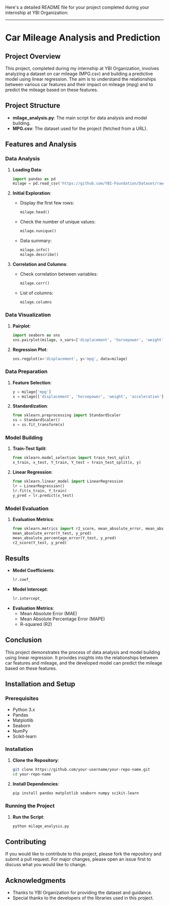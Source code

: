 Here's a detailed README file for your project completed during your internship at YBI Organization:

---

# Car Mileage Analysis and Prediction

## Project Overview

This project, completed during my internship at YBI Organization, involves analyzing a dataset on car mileage (MPG.csv) and building a predictive model using linear regression. The aim is to understand the relationships between various car features and their impact on mileage (mpg) and to predict the mileage based on these features.

## Project Structure

- **milage_analysis.py**: The main script for data analysis and model building.
- **MPG.csv**: The dataset used for the project (fetched from a URL).

## Features and Analysis

### Data Analysis

1. **Loading Data**:
   ```python
   import pandas as pd
   milage = pd.read_csv('https://github.com/YBI-Foundation/Dataset/raw/main/MPG.csv')
   ```

2. **Initial Exploration**:
   - Display the first few rows:
     ```python
     milage.head()
     ```
   - Check the number of unique values:
     ```python
     milage.nunique()
     ```
   - Data summary:
     ```python
     milage.info()
     milage.describe()
     ```

3. **Correlation and Columns**:
   - Check correlation between variables:
     ```python
     milage.corr()
     ```
   - List of columns:
     ```python
     milage.columns
     ```

### Data Visualization

1. **Pairplot**:
   ```python
   import seaborn as sns
   sns.pairplot(milage, x_vars=['displacement', 'horsepower', 'weight', 'acceleration', 'mpg'], y_vars=['mpg'])
   ```

2. **Regression Plot**:
   ```python
   sns.regplot(x='displacement', y='mpg', data=milage)
   ```

### Data Preparation

1. **Feature Selection**:
   ```python
   y = milage['mpg']
   x = milage[['displacement', 'horsepower', 'weight', 'acceleration']]
   ```

2. **Standardization**:
   ```python
   from sklearn.preprocessing import StandardScaler
   ss = StandardScaler()
   x = ss.fit_transform(x)
   ```

### Model Building

1. **Train-Test Split**:
   ```python
   from sklearn.model_selection import train_test_split
   x_train, x_test, Y_train, Y_test = train_test_split(x, y)
   ```

2. **Linear Regression**:
   ```python
   from sklearn.linear_model import LinearRegression
   lr = LinearRegression()
   lr.fit(x_train, Y_train)
   y_pred = lr.predict(x_test)
   ```

### Model Evaluation

1. **Evaluation Metrics**:
   ```python
   from sklearn.metrics import r2_score, mean_absolute_error, mean_absolute_percentage_error
   mean_absolute_error(Y_test, y_pred)
   mean_absolute_percentage_error(Y_test, y_pred)
   r2_score(Y_test, y_pred)
   ```

## Results

- **Model Coefficients**:
  ```python
  lr.coef_
  ```
- **Model Intercept**:
  ```python
  lr.intercept_
  ```
- **Evaluation Metrics**:
  - Mean Absolute Error (MAE)
  - Mean Absolute Percentage Error (MAPE)
  - R-squared (R2)

## Conclusion

This project demonstrates the process of data analysis and model building using linear regression. It provides insights into the relationships between car features and mileage, and the developed model can predict the mileage based on these features.

## Installation and Setup

### Prerequisites

- Python 3.x
- Pandas
- Matplotlib
- Seaborn
- NumPy
- Scikit-learn

### Installation

1. **Clone the Repository**:
   ```bash
   git clone https://github.com/your-username/your-repo-name.git
   cd your-repo-name
   ```

2. **Install Dependencies**:
   ```bash
   pip install pandas matplotlib seaborn numpy scikit-learn
   ```

### Running the Project

1. **Run the Script**:
   ```bash
   python milage_analysis.py
   ```

## Contributing

If you would like to contribute to this project, please fork the repository and submit a pull request. For major changes, please open an issue first to discuss what you would like to change.

## Acknowledgments

- Thanks to YBI Organization for providing the dataset and guidance.
- Special thanks to the developers of the libraries used in this project.
